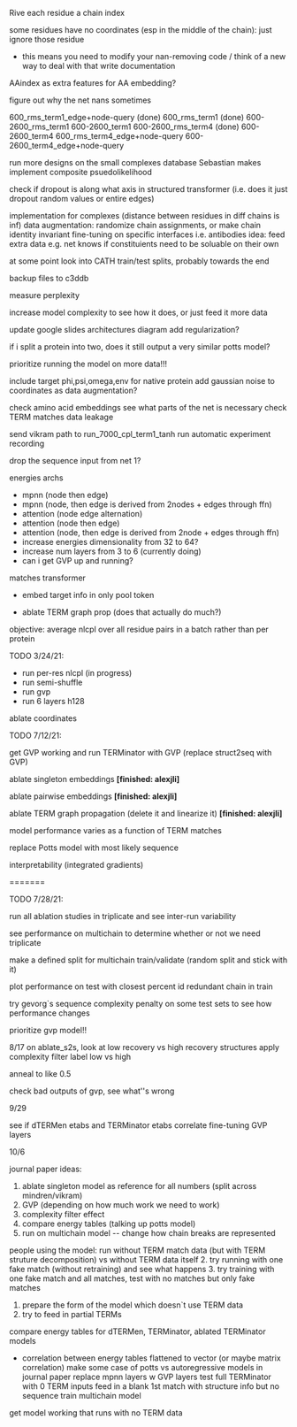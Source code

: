 Rive each residue a chain index

some residues have no coordinates (esp in the middle of the chain): just ignore those residue
- this means you need to modify your nan-removing code / think of a new way to deal with that
write documentation

AAindex as extra features for AA embedding?

figure out why the net nans sometimes

600_rms_term1_edge+node-query (done)
600_rms_term1 (done)
600-2600_rms_term1 
600-2600_term1
600-2600_rms_term4 (done)
600-2600_term4
600_rms_term4_edge+node-query
600-2600_term4_edge+node-query

run more designs on the small complexes database Sebastian makes
implement composite psuedolikelihood

check if dropout is along what axis in structured transformer (i.e. does it just dropout random values or entire edges)

implementation for complexes (distance between residues in diff chains is inf)
    data augmentation: randomize chain assignments, or make chain identity invariant
    fine-tuning on specific interfaces i.e. antibodies
    idea: feed extra data e.g. net knows if constituients need to be soluable on their own

at some point
    look into CATH train/test splits, probably towards the end

backup files to c3ddb

measure perplexity

increase model complexity to see how it does, or just feed it more data

update google slides architectures diagram
add regularization?

if i split a protein into two, does it still output a very similar potts model?

prioritize running the model on more data!!!

include target phi,psi,omega,env for native protein
add gaussian noise to coordinates as data augmentation?

check amino acid embeddings
see what parts of the net is necessary
check TERM matches data leakage

send vikram path to run_7000_cpl_term1_tanh run
automatic experiment recording

drop the sequence input from net 1?



energies archs
- mpnn (node then edge)
- mpnn (node, then edge is derived from 2nodes + edges through ffn)
- attention (node edge alternation)
- attention (node then edge)
- attention (node, then edge is derived from 2node + edges through ffn)
- increase energies dimensionality from 32 to 64?
- increase num layers from 3 to 6 (currently doing)
- can i get GVP up and running?

matches transformer
- embed target info in only pool token

- ablate TERM graph prop (does that actually do much?)


objective: average nlcpl over all residue pairs in a batch rather than per protein



TODO 3/24/21:
- run per-res nlcpl (in progress)
- run semi-shuffle
- run gvp
- run 6 layers h128


ablate coordinates

TODO 7/12/21:

get GVP working and run TERMinator with GVP (replace struct2seq with GVP)

ablate singleton embeddings **[finished: alexjli]**

ablate pairwise embeddings **[finished: alexjli]**

ablate TERM graph propagation (delete it and linearize it) **[finished: alexjli]**

model performance varies as a function of TERM matches

replace Potts model with most likely sequence

interpretability (integrated gradients)

=======

TODO 7/28/21:

run all ablation studies in triplicate and see inter-run variability

see performance on multichain to determine whether or not we need triplicate

make a defined split for multichain train/validate (random split and stick with it)

plot performance on test with closest percent id redundant chain in train

try gevorg`s sequence complexity penalty on some test sets to see how performance changes

prioritize gvp model!!


8/17
on ablate_s2s, look at low recovery vs high recovery structures
    apply complexity filter
    label low vs high

anneal to like 0.5

check bad outputs of gvp, see what''s wrong

9/29

see if dTERMen etabs and TERMinator etabs correlate
fine-tuning
GVP layers

10/6

journal paper ideas:
1. ablate singleton model as reference for all numbers (split across mindren/vikram)
4. GVP (depending on how much work we need to work)
4. complexity filter effect
2. compare energy tables (talking up potts model)
3. run on multichain model
-- change how chain breaks are represented

people using the model:
run without TERM match data (but with TERM struture decomposition) vs without TERM data itself
2. try running with one fake match (without retraining) and see what happens
3. try training with one fake match and all matches, test with no matches but only fake matches
1. prepare the form of the model which doesn`t use TERM data
4. try to feed in partial TERMs

compare energy tables for dTERMen, TERMinator, ablated TERMinator models
- correlation between energy tables flattened to vector (or maybe matrix correlation)
make some case of potts vs autoregressive models in journal paper
replace mpnn layers w GVP layers
test full TERMinator with 0 TERM inputs
feed in a blank 1st match with structure info but no sequence
train multichain model

get model working that runs with no TERM data

